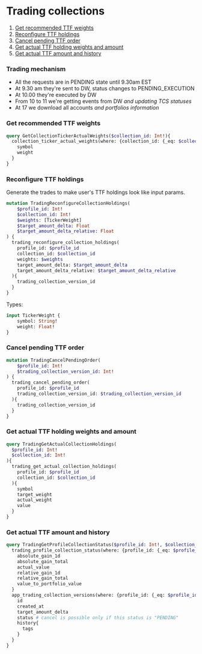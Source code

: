 # Trading collections
1. [Get recommended TTF weights](#get-recommended-ttf-weights)
2. [Reconfigure TTF holdings](#reconfigure-ttf-holdings)
3. [Cancel pending TTF order](#cancel-pending-ttf-order)
4. [Get actual TTF holding weights and amount](#get-actual-ttf-holding-weights-and-amount)
5. [Get actual TTF amount and history](#get-actual-ttf-amount-and-history)


### Trading mechanism
- All the requests are in PENDING state until 9.30am EST
- At 9.30 am they're sent to DW, status changes to PENDING_EXECUTION
- At 10.00 they're executed by DW
- From 10 to 11 we're getting events from DW _and updating TCS statuses_
- At 17 we download all accounts _and portfolios information_

### Get recommended TTF weights
```graphql
query GetCollectionTickerActualWeights($collection_id: Int!){
  collection_ticker_actual_weights(where: {collection_id: {_eq: $collection_id}}){
    symbol
    weight
  }
}
```

### Reconfigure TTF holdings
Generate the trades to make user's TTF holdings look like input params.
```graphql
mutation TradingReconfigureCollectionHoldings(
    $profile_id: Int!
    $collection_id: Int!
    $weights: [TickerWeight]
    $target_amount_delta: Float
    $target_amount_delta_relative: Float
) {
  trading_reconfigure_collection_holdings(
    profile_id: $profile_id
    collection_id: $collection_id
    weights: $weights
    target_amount_delta: $target_amount_delta
    target_amount_delta_relative: $target_amount_delta_relative
  ){
    trading_collection_version_id
  }
}
```
Types:
```graphql
input TickerWeight {
    symbol: String!
    weight: Float!    
}
```

### Cancel pending TTF order
```graphql
mutation TradingCancelPendingOrder(
    $profile_id: Int!
    $trading_collection_version_id: Int!
) {
  trading_cancel_pending_order(
    profile_id: $profile_id
    trading_collection_version_id: $trading_collection_version_id
  ){
    trading_collection_version_id
  }
}
```

### Get actual TTF holding weights and amount
```graphql
query TradingGetActualCollectionHoldings(
  $profile_id: Int!
  $collection_id: Int!
){
  trading_get_actual_collection_holdings(
    profile_id: $profile_id
    collection_id: $collection_id
  ){
    symbol
    target_weight
    actual_weight
    value
  }
}
```

### Get actual TTF amount and history
```graphql
query TradingGetProfileCollectionStatus($profile_id: Int!, $collection_id: Int!) {
  trading_profile_collection_status(where: {profile_id: {_eq: $profile_id}, collection_id: {_eq: $collection_id}}) {
    absolute_gain_1d
    absolute_gain_total
    actual_value
    relative_gain_1d
    relative_gain_total
    value_to_portfolio_value
  }
  app_trading_collection_versions(where: {profile_id: {_eq: $profile_id}, collection_id: {_eq: $collection_id}}, limit: 3, order_by: {created_at: desc}) {
    id
    created_at
    target_amount_delta
    status # cancel is possible only if this status is "PENDING"
    history{
      tags
    }
  }
}
```
